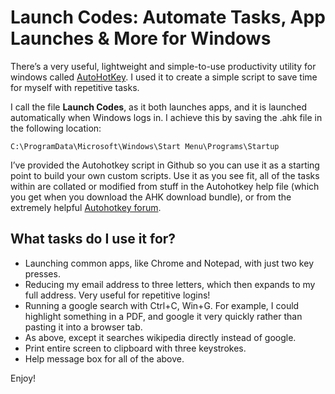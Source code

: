 # Launch Codes: Automate Tasks, App Launches & More for Windows

There’s a very useful, lightweight and simple-to-use productivity utility for windows called [AutoHotKey](www.autohotkey.com). I used it to create a simple script to save time for myself with repetitive tasks.

I call the file **Launch Codes**, as it both launches apps, and it is launched automatically when Windows logs in. I achieve this by saving the .ahk file in the following location:

`C:\ProgramData\Microsoft\Windows\Start Menu\Programs\Startup`

I’ve provided the Autohotkey script in Github so you can use it as a starting point to build your own custom scripts. Use it as you see fit, all of the tasks within are collated or modified from stuff in the Autohotkey help file (which you get when you download the AHK download bundle), or from the extremely helpful [Autohotkey forum](www.autohotkey.com/board/).

## What tasks do I use it for?

* Launching common apps, like Chrome and Notepad, with just two key presses.
* Reducing my email address to three letters, which then expands to my full address. Very useful for repetitive logins!
* Running a google search with Ctrl+C, Win+G. For example, I could highlight something in a PDF, and google it very quickly rather than pasting it into a browser tab.
* As above, except it searches wikipedia directly instead of google.
* Print entire screen to clipboard with three keystrokes.
* Help message box for all of the above.


Enjoy!
